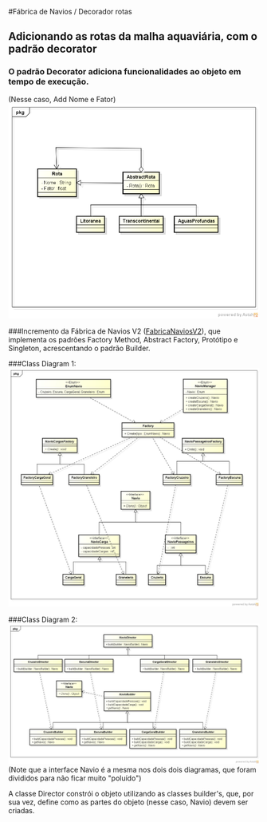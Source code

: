 #Fábrica de Navios / Decorador rotas
## Adicionando as rotas da malha aquaviária, com o padrão decorator
### O padrão Decorator adiciona funcionalidades ao objeto em tempo de execução.
(Nesse caso, Add Nome e Fator)
![](https://github.com/alitigeller/FabricaNaviosV3/blob/master/Class%20Diagram0.png?raw=true)

###Incremento da Fábrica de Navios V2 ([FabricaNaviosV2](http://alitigeller.github.io/FabricanaviosV2/)), que implementa os padrões Factory Method, Abstract Factory, Protótipo e Singleton, acrescentando o padrão Builder.

###Class Diagram 1:
![](https://github.com/alitigeller/FabricaNaviosV3/blob/master/Class%20Diagram0.jpg?raw=true)

###Class Diagram 2:
![](https://github.com/alitigeller/FabricaNaviosV3/blob/master/Class%20Diagram1.jpg?raw=true?raw=true)
(Note que a interface Navio é a mesma nos dois dois diagramas, que foram divididos para não ficar muito "poluído")

A classe Director constrói o objeto utilizando as classes builder's, que, por sua vez, define como as partes do objeto (nesse caso, Navio) devem ser criadas.
